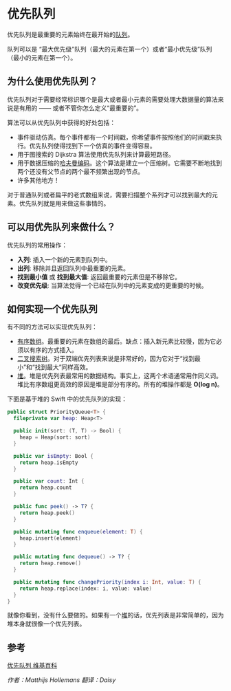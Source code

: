 # 优先队列

优先队列是最重要的元素始终在最开始的[队列](../Queue/README-CN.markdown)。

队列可以是 “最大优先级”队列（最大的元素在第一个）或者“最小优先级”队列（最小的元素在第一个）。

## 为什么使用优先队列？

优先队列对于需要经常标识哪个是最大或者最小元素的需要处理大数据量的算法来说是有用的 —— 或者不管你怎么定义“最重要的”。

算法可以从优先队列中获得的好处包括：

- 事件驱动仿真。每个事件都有一个时间戳，你希望事件按照他们的时间戳来执行。优先队列使得找到下一个仿真的事件变得容易。
- 用于图搜索的 Dijkstra 算法使用优先队列来计算最短路径。
- 用于数据压缩的[哈夫曼编码](../Huffman%20Coding/README-CN.markdown)。这个算法是建立一个压缩树。它需要不断地找到两个还没有父节点的两个最不频繁出现的节点。
- 许多其他地方！

对于普通队列或者扁平的老式数组来说，需要扫描整个系列才可以找到最大的元素。优先队列就是用来做这些事情的。

## 可以用优先队列来做什么？

优先队列的常用操作：

- **入列**: 插入一个新的元素到队列中。
- **出列**: 移除并且返回队列中最重要的元素。
- **找到最小值** 或 **找到最大值**: 返回最重要的元素但是不移除它。
- **改变优先级**: 当算法觉得一个已经在队列中的元素变成的更重要的时候。

## 如何实现一个优先队列

有不同的方法可以实现优先队列：

- [有序数组](../Ordered%20Array/README-CN.markdown)。最重要的元素在数组的最后。缺点：插入新元素比较慢，因为它必须以有序的方式插入。
- [二叉搜索树](../Binary%20Search%20Tree/README-CN.markdown)。对于双端优先列表来说是非常好的，因为它对于“找到最小”和“找到最大”同样高效。
- [堆](../Heap/README-CN.markdown)。堆是优先列表最常用的数据结构。事实上，这两个术语通常用作同义词。堆比有序数组更高效的原因是堆是部分有序的。所有的堆操作都是 **O(log n)**。

下面是基于堆的 Swift 中的优先队列的实现：

```swift
public struct PriorityQueue<T> {
  fileprivate var heap: Heap<T>

  public init(sort: (T, T) -> Bool) {
    heap = Heap(sort: sort)
  }

  public var isEmpty: Bool {
    return heap.isEmpty
  }

  public var count: Int {
    return heap.count
  }

  public func peek() -> T? {
    return heap.peek()
  }

  public mutating func enqueue(element: T) {
    heap.insert(element)
  }

  public mutating func dequeue() -> T? {
    return heap.remove()
  }

  public mutating func changePriority(index i: Int, value: T) {
    return heap.replace(index: i, value: value)
  }
}
```

就像你看到，没有什么要做的。如果有一个[堆](../Heap/README-CN.markdown)的话，优先列表是非常简单的，因为堆本身就很像一个优先列表。

## 参考

[优先队列 维基百科](https://en.wikipedia.org/wiki/Priority_queue)

*作者：Matthijs Hollemans 翻译：Daisy*


